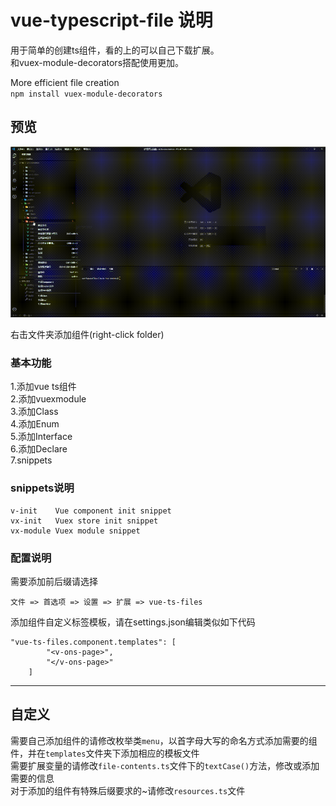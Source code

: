 # vue-typescript-file 说明

用于简单的创建ts组件，看的上的可以自己下载扩展。  
和vuex-module-decorators搭配使用更加。  

More efficient file creation  
`npm install vuex-module-decorators`

## 预览

![image](/images/create-component.gif)

右击文件夹添加组件(right-click folder)  

### 基本功能

1.添加vue ts组件  
2.添加vuexmodule  
3.添加Class  
4.添加Enum  
5.添加Interface  
6.添加Declare  
7.snippets  

### snippets说明

```snippets
v-init    Vue component init snippet  
vx-init   Vuex store init snippet  
vx-module Vuex module snippet  
```

### 配置说明

需要添加前后缀请选择  

```extends
文件 => 首选项 => 设置 => 扩展 => vue-ts-files
```

添加组件自定义标签模板，请在settings.json编辑类似如下代码

```templates
"vue-ts-files.component.templates": [
        "<v-ons-page>",
        "</v-ons-page>"
    ]
```

-----------------------------------------------------------------------------------------------------------

## 自定义

需要自己添加组件的请修改枚举类`menu`，以首字母大写的命名方式添加需要的组件，并在`templates`文件夹下添加相应的模板文件  
需要扩展变量的请修改`file-contents.ts`文件下的`textCase()`方法，修改或添加需要的信息  
对于添加的组件有特殊后缀要求的~请修改`resources.ts`文件  
